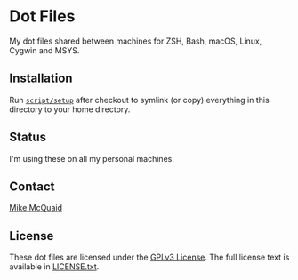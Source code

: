 # Dot Files
My dot files shared between machines for ZSH, Bash, macOS, Linux, Cygwin and MSYS.

## Installation
Run [`script/setup`](https://github.com/MikeMcQuaid/dotfiles/blob/master/script/setup)
after checkout to symlink (or copy) everything in this directory to your home directory.

## Status
I'm using these on all my personal machines.

## Contact
[Mike McQuaid](mailto:mike@mikemcquaid.com)

## License
These dot files are licensed under the [GPLv3 License](https://en.wikipedia.org/wiki/GNU_General_Public_License).
The full license text is available in [LICENSE.txt](https://github.com/MikeMcQuaid/dotfiles/blob/master/LICENSE.txt).
